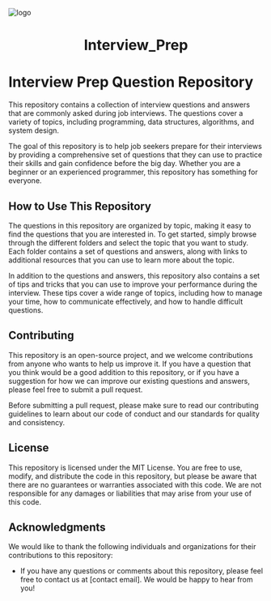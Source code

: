 ![logo](https://github.com/RahulBisht001/Interview_Prep/blob/main/Interview3.jpg)
<h1 align="center">Interview_Prep</h1>

# Interview Prep Question Repository
This repository contains a collection of interview questions and answers that are commonly asked during job interviews. The questions cover a variety of topics, including programming, data structures, algorithms, and system design.

The goal of this repository is to help job seekers prepare for their interviews by providing a comprehensive set of questions that they can use to practice their skills and gain confidence before the big day. Whether you are a beginner or an experienced programmer, this repository has something for everyone.

## How to Use This Repository
The questions in this repository are organized by topic, making it easy to find the questions that you are interested in. To get started, simply browse through the different folders and select the topic that you want to study. Each folder contains a set of questions and answers, along with links to additional resources that you can use to learn more about the topic.

In addition to the questions and answers, this repository also contains a set of tips and tricks that you can use to improve your performance during the interview. These tips cover a wide range of topics, including how to manage your time, how to communicate effectively, and how to handle difficult questions.

## Contributing
This repository is an open-source project, and we welcome contributions from anyone who wants to help us improve it. If you have a question that you think would be a good addition to this repository, or if you have a suggestion for how we can improve our existing questions and answers, please feel free to submit a pull request.

Before submitting a pull request, please make sure to read our contributing guidelines to learn about our code of conduct and our standards for quality and consistency.

## License
This repository is licensed under the MIT License. You are free to use, modify, and distribute the code in this repository, but please be aware that there are no guarantees or warranties associated with this code. We are not responsible for any damages or liabilities that may arise from your use of this code.

## Acknowledgments
We would like to thank the following individuals and organizations for their contributions to this repository:

* If you have any questions or comments about this repository, please feel free to contact us at [contact email]. We would be happy to hear from you!
